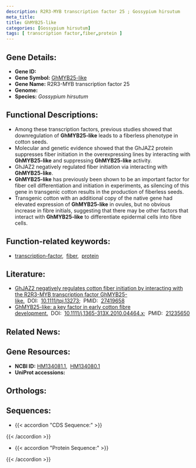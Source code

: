 ```yaml
---
description: R2R3-MYB transcription factor 25 ; Gossypium hirsutum
meta_title:
title: GhMYB25-like
categories: [Gossypium hirsutum]
tags: [ transcription factor,fiber,protein ]
---
```


## Gene Details:
- **Gene ID:** []()
- **Gene Symbol:** <u>GhMYB25-like</u>
- **Gene Name:** R2R3-MYB transcription factor 25
- **Genome:** []()
- **Species:** *Gossypium hirsutum*

## Functional Descriptions:
   - Among these transcription factors, previous studies showed that downregulation of **GhMYB25-like** leads to a fiberless phenotype in cotton seeds.
   - Molecular and genetic evidence showed that the GhJAZ2 protein suppresses fiber initiation in the overexpressing lines by interacting with **GhMYB25-like** and suppressing **GhMYB25-like** activity.
   - GhJAZ2 negatively regulated fiber initiation via interacting with **GhMYB25-like**.
   - **GhMYB25-like** has previously been shown to be an important factor for fiber cell differentiation and initiation in experiments, as silencing of this gene in transgenic cotton results in the production of fiberless seeds.
   - Transgenic cotton with an additional copy of the native gene had elevated expression of **GhMYB25-like** in ovules, but no obvious increase in fibre initials, suggesting that there may be other factors that interact with **GhMYB25-like** to differentiate epidermal cells into fibre cells.

## Function-related keywords:
   - [transcription-factor](/tags/transcription-factor/),&nbsp;&nbsp;[fiber](/tags/fiber/),&nbsp;&nbsp;[protein](/tags/protein/)

## Literature:
   - [GhJAZ2 negatively regulates cotton fiber initiation by interacting with the R2R3-MYB transcription factor GhMYB25-like.](https://doi.org/10.1111/tpj.13273)&nbsp;&nbsp;DOI:&nbsp;&nbsp;[10.1111/tpj.13273](https://doi.org/10.1111/tpj.13273);&nbsp;&nbsp;PMID:&nbsp;&nbsp;[27419658](https://pubmed.ncbi.nlm.nih.gov/27419658/)
   - [GhMYB25-like: a key factor in early cotton fibre development.](https://doi.org/10.1111/j.1365-313X.2010.04464.x)&nbsp;&nbsp;DOI:&nbsp;&nbsp;[10.1111/j.1365-313X.2010.04464.x](https://doi.org/10.1111/j.1365-313X.2010.04464.x);&nbsp;&nbsp;PMID:&nbsp;&nbsp;[21235650](https://pubmed.ncbi.nlm.nih.gov/21235650/)

## Related News:

## Gene Resources:
- **NCBI ID:**  [HM134081.1](https://www.ncbi.nlm.nih.gov/gene/?term=HM134081.1),&nbsp;&nbsp;[HM134080.1](https://www.ncbi.nlm.nih.gov/gene/?term=HM134080.1)
- **UniProt accessions:**  [](https://www.uniprot.org/uniprotkb//entry)

## Orthologs:

## Sequences:
- {{< accordion "CDS Sequence:" >}}

{{< /accordion >}}
- {{< accordion "Protein Sequence:" >}}

{{< /accordion >}}

